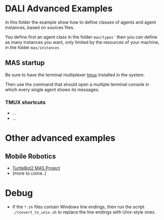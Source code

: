 # DALI Advanced Examples

In this folder the example show how to define 
classes of agents and agent instances, based on 
sources files.

You define first an agent class in the folder `mas/types'`
then you can define as many instances you want,
only limited by the resources of your machine,
in the folder `mas/instances`

## MAS startup

Be sure to have the terminal multiplexer
[tmux](https://github.com/tmux/tmux/wiki/Installing) 
installed in the system.

Then use the command that should open a multiple terminal 
console in which every single agent shows its messages.

### TMUX shortcuts

* ...
* ...

# Other advanced examples

## Mobile Robotics

* [TurtleBot2 MAS Project](https://github.com/valent0ne/turtlebot2-mas) 
* (more to come..)

# Debug

- If the `*.sh` files contain Windows line endings, then run the script `./convert_to_unix.sh` to replace the line endings with Unix-style ones.

